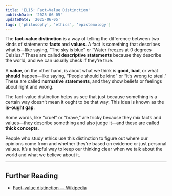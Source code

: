 ```yaml
---
title: 'ELI5: Fact–Value Distinction'
publishDate: '2025-06-05'
updateDate: '2025-06-05'
tags: ['philosophy', 'ethics', 'epistemology']
---
```


The **fact–value distinction** is a way of telling the difference between two kinds of statements: **facts** and **values**. A fact is something that describes what _is_—like saying, “The sky is blue” or “Water freezes at 0 degrees Celsius.” These are called **descriptive statements** because they describe the world, and we can usually check if they’re true.

A **value**, on the other hand, is about what we think is **good**, **bad**, or what **should** happen—like saying, “People should be kind” or “It’s wrong to steal.” These are called **normative statements**, and they show beliefs or feelings about right and wrong.

The fact–value distinction helps us see that just because something is a certain way doesn’t mean it ought to be that way. This idea is known as the **is–ought gap**.

Some words, like “cruel” or “brave,” are tricky because they mix facts and values—they describe something and also judge it—and these are called **thick concepts**.

People who study ethics use this distinction to figure out where our opinions come from and whether they’re based on evidence or just personal values. It’s a helpful way to keep our thinking clear when we talk about the world and what we believe about it.

---

## Further Reading

- [Fact–value distinction — Wikipedia](https://en.wikipedia.org/wiki/Fact%E2%80%93value_distinction)
